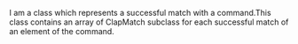 I am a class which represents a successful match with a command.This class contains an array of ClapMatch subclass for each successful match of an element of the command.